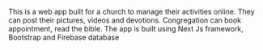 This is a web app built for a church to manage their activities online. They can post their pictures, videos and devotions. Congregation can book appointment, read the bible. The app is built using Next Js framework, Bootstrap and Firebase database
